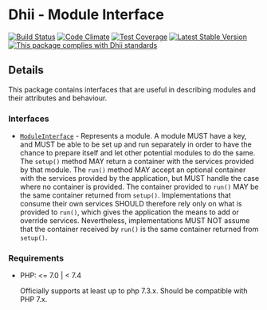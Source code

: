# Dhii - Module Interface

[![Build Status](https://travis-ci.org/Dhii/module-interface.svg?branch=develop)](https://travis-ci.org/Dhii/module-interface)
[![Code Climate](https://codeclimate.com/github/Dhii/module-interface/badges/gpa.svg)](https://codeclimate.com/github/Dhii/module-interface)
[![Test Coverage](https://codeclimate.com/github/Dhii/module-interface/badges/coverage.svg)](https://codeclimate.com/github/Dhii/module-interface/coverage)
[![Latest Stable Version](https://poser.pugx.org/dhii/module-interface/version)](https://packagist.org/packages/dhii/module-interface)
[![This package complies with Dhii standards](https://img.shields.io/badge/Dhii-Compliant-green.svg?style=flat-square)][Dhii]

## Details
This package contains interfaces that are useful in describing modules and their attributes and behaviour.

### Interfaces
- [`ModuleInterface`][ModuleInterface] - Represents a module. A module MUST have a key, and MUST be able to be set up
and run separately in order to have the chance to prepare itself and let other potential modules to do the same. The
`setup()` method MAY return a container with the services provided by that module. The `run()` method MAY accept an
optional container with the services provided by the application, but MUST handle the case where no container is provided.
The container provided to `run()` MAY be the same container returned from `setup()`. Implementations that consume
their own services SHOULD therefore rely only on what is provided to `run()`, which gives the application the means
to add or override services. Nevertheless, implementations MUST NOT assume that the container received by `run()` is
the same container returned from `setup()`.

### Requirements
- PHP: <= 7.0 | < 7.4

    Officially supports at least up to php 7.3.x. Should be compatible with PHP 7.x.


[Dhii]: https://github.com/Dhii/dhii

[ModuleInterface]:                              src/ModuleInterface.php
